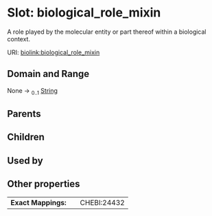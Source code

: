 
# Slot: biological_role_mixin


A role played by the molecular entity or part thereof within a biological context.

URI: [biolink:biological_role_mixin](https://w3id.org/biolink/vocab/biological_role_mixin)


## Domain and Range

None &#8594;  <sub>0..1</sub> [String](types/String.md)

## Parents


## Children


## Used by


## Other properties

|  |  |  |
| --- | --- | --- |
| **Exact Mappings:** | | CHEBI:24432 |

